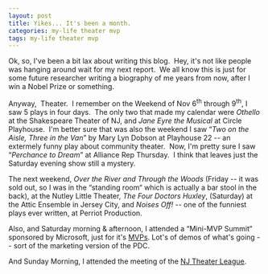 ```yaml
---
layout: post
title: Yikes... It's been a month.
categories: my-life theater mvp
tags: my-life theater mvp
---
```


  
<p>Ok, so, I've been a bit lax about writing this blog.  Hey, it's not like people was hanging around wait for my next report.  We all know this is just for some future researcher writing a biography of me years from now, after I win a Nobel Prize or something.</p>
<p>Anyway,  Theater.  I remember on the Weekend of Nov 6<sup>th</sup> through 9<sup>th</sup>, I saw 5 plays in four days.  The only two that made my calendar were <em>Othello</em> at the Shakespeare Theater of NJ, and <em>Jane Eyre the Musical</em> at Circle Playhouse.  I'm better sure that was also the weekend I saw “<em>Two on the Aisle, Three in the Van</em>” by Mary Lyn Dobson at Playhouse 22 -- an extermely funny play about community theater.  Now, I'm pretty sure I saw “<em>Perchance to Dream</em>” at Alliance Rep Thursday.  I think that leaves just the Saturday evening show still a mystery.</p>
<p>The next weekend, <em>Over the River and Through the Woods </em>(Friday -- it was sold out, so I was in the “standing room“ which is actually a bar stool in the back), at the Nutley Little Theater, <em>The Four Doctors Huxley</em>, (Saturday) at the Attic Ensemble in Jersey City, and <em>Noises Off!</em> -- one of the funniest plays ever written, at Perriot Production.</p>
<p>Also, and Saturday morning &amp; afternoon, I attended a “Mini-MVP Summit“ sponsored by Microsoft, just for it's <a href="http://mvp.support.microsoft.com/">MVPs</a>. Lot's of demos of what's going -- sort of the marketing version of the PDC.</p>
<p>And Sunday Morning, I attended the meeting of the <a href="http://www.njtl.net">NJ Theater League</a>.</p>
<p> </p>
<p> </p>